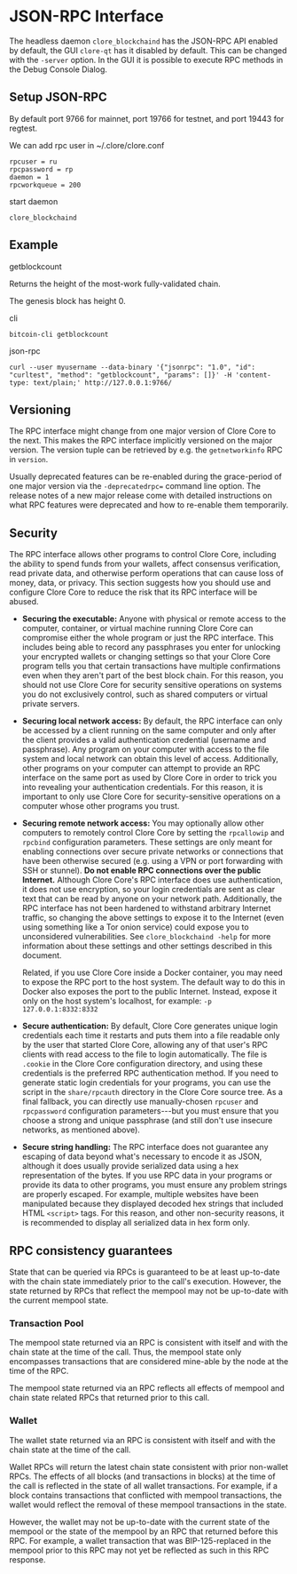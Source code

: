 # JSON-RPC Interface

The headless daemon `clore_blockchaind` has the JSON-RPC API enabled by default, the GUI
`clore-qt` has it disabled by default. This can be changed with the `-server`
option. In the GUI it is possible to execute RPC methods in the Debug Console
Dialog.

## Setup JSON-RPC
By default port 9766 for mainnet, port 19766 for testnet,
and port 19443 for regtest.

We can add rpc user in  ~/.clore/clore.conf

``` 
rpcuser = ru
rpcpassword = rp
daemon = 1
rpcworkqueue = 200
```

start daemon
```
clore_blockchaind
```

## Example
getblockcount

Returns the height of the most-work fully-validated chain.

The genesis block has height 0.

cli
```
bitcoin-cli getblockcount
```

json-rpc
```
curl --user myusername --data-binary '{"jsonrpc": "1.0", "id": "curltest", "method": "getblockcount", "params": []}' -H 'content-type: text/plain;' http://127.0.0.1:9766/
```


## Versioning

The RPC interface might change from one major version of Clore Core to the
next. This makes the RPC interface implicitly versioned on the major version.
The version tuple can be retrieved by e.g. the `getnetworkinfo` RPC in
`version`.

Usually deprecated features can be re-enabled during the grace-period of one
major version via the `-deprecatedrpc=` command line option. The release notes
of a new major release come with detailed instructions on what RPC features
were deprecated and how to re-enable them temporarily.

## Security

The RPC interface allows other programs to control Clore Core,
including the ability to spend funds from your wallets, affect consensus
verification, read private data, and otherwise perform operations that
can cause loss of money, data, or privacy.  This section suggests how
you should use and configure Clore Core to reduce the risk that its
RPC interface will be abused.

- **Securing the executable:** Anyone with physical or remote access to
  the computer, container, or virtual machine running Clore Core can
  compromise either the whole program or just the RPC interface.  This
  includes being able to record any passphrases you enter for unlocking
  your encrypted wallets or changing settings so that your Clore Core
  program tells you that certain transactions have multiple
  confirmations even when they aren't part of the best block chain.  For
  this reason, you should not use Clore Core for security sensitive
  operations on systems you do not exclusively control, such as shared
  computers or virtual private servers.

- **Securing local network access:** By default, the RPC interface can
  only be accessed by a client running on the same computer and only
  after the client provides a valid authentication credential (username
  and passphrase).  Any program on your computer with access to the file
  system and local network can obtain this level of access.
  Additionally, other programs on your computer can attempt to provide
  an RPC interface on the same port as used by Clore Core in order to
  trick you into revealing your authentication credentials.  For this
  reason, it is important to only use Clore Core for
  security-sensitive operations on a computer whose other programs you
  trust.

- **Securing remote network access:** You may optionally allow other
  computers to remotely control Clore Core by setting the `rpcallowip`
  and `rpcbind` configuration parameters.  These settings are only meant
  for enabling connections over secure private networks or connections
  that have been otherwise secured (e.g. using a VPN or port forwarding
  with SSH or stunnel).  **Do not enable RPC connections over the public
  Internet.**  Although Clore Core's RPC interface does use
  authentication, it does not use encryption, so your login credentials
  are sent as clear text that can be read by anyone on your network
  path.  Additionally, the RPC interface has not been hardened to
  withstand arbitrary Internet traffic, so changing the above settings
  to expose it to the Internet (even using something like a Tor onion
  service) could expose you to unconsidered vulnerabilities.  See
  `clore_blockchaind -help` for more information about these settings and other
  settings described in this document.

    Related, if you use Clore Core inside a Docker container, you may
    need to expose the RPC port to the host system.  The default way to
    do this in Docker also exposes the port to the public Internet.
    Instead, expose it only on the host system's localhost, for example:
    `-p 127.0.0.1:8332:8332`

- **Secure authentication:** By default, Clore Core generates unique
  login credentials each time it restarts and puts them into a file
  readable only by the user that started Clore Core, allowing any of
  that user's RPC clients with read access to the file to login
  automatically.  The file is `.cookie` in the Clore Core
  configuration directory, and using these credentials is the preferred
  RPC authentication method.  If you need to generate static login
  credentials for your programs, you can use the script in the
  `share/rpcauth` directory in the Clore Core source tree.  As a final
  fallback, you can directly use manually-chosen `rpcuser` and
  `rpcpassword` configuration parameters---but you must ensure that you
  choose a strong and unique passphrase (and still don't use insecure
  networks, as mentioned above).

- **Secure string handling:** The RPC interface does not guarantee any
  escaping of data beyond what's necessary to encode it as JSON,
  although it does usually provide serialized data using a hex
  representation of the bytes.  If you use RPC data in your programs or
  provide its data to other programs, you must ensure any problem
  strings are properly escaped.  For example, multiple websites have
  been manipulated because they displayed decoded hex strings that
  included HTML `<script>` tags.  For this reason, and other
  non-security reasons, it is recommended to display all serialized data
  in hex form only.

## RPC consistency guarantees

State that can be queried via RPCs is guaranteed to be at least up-to-date with
the chain state immediately prior to the call's execution. However, the state
returned by RPCs that reflect the mempool may not be up-to-date with the
current mempool state.

### Transaction Pool

The mempool state returned via an RPC is consistent with itself and with the
chain state at the time of the call. Thus, the mempool state only encompasses
transactions that are considered mine-able by the node at the time of the RPC.

The mempool state returned via an RPC reflects all effects of mempool and chain
state related RPCs that returned prior to this call.

### Wallet

The wallet state returned via an RPC is consistent with itself and with the
chain state at the time of the call.

Wallet RPCs will return the latest chain state consistent with prior non-wallet
RPCs. The effects of all blocks (and transactions in blocks) at the time of the
call is reflected in the state of all wallet transactions. For example, if a
block contains transactions that conflicted with mempool transactions, the
wallet would reflect the removal of these mempool transactions in the state.

However, the wallet may not be up-to-date with the current state of the mempool
or the state of the mempool by an RPC that returned before this RPC. For
example, a wallet transaction that was BIP-125-replaced in the mempool prior to
this RPC may not yet be reflected as such in this RPC response.

